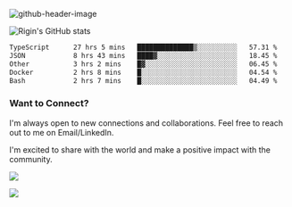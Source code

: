 
![github-header-image](https://github.com/riginoommen/riginoommen/assets/3840244/889cae65-df55-4cda-86cc-bf21bf1f2e96)

![Rigin's GitHub stats](https://github-readme-stats.vercel.app/api?username=riginoommen\&show_icons=true\&show=reviews,discussions_started,discussions_answered,prs_merged,prs_merged_percentage)


<!--START_SECTION:waka-->

```txt
TypeScript      27 hrs 5 mins   ██████████████▒░░░░░░░░░░   57.31 %
JSON            8 hrs 43 mins   ████▓░░░░░░░░░░░░░░░░░░░░   18.45 %
Other           3 hrs 2 mins    █▓░░░░░░░░░░░░░░░░░░░░░░░   06.45 %
Docker          2 hrs 8 mins    █░░░░░░░░░░░░░░░░░░░░░░░░   04.54 %
Bash            2 hrs 7 mins    █░░░░░░░░░░░░░░░░░░░░░░░░   04.49 %
```

<!--END_SECTION:waka-->

### Want to Connect?

I'm always open to new connections and collaborations. Feel free to reach out to me on Email/LinkedIn.

I'm excited to share with the world and make a positive impact with the community.

![](https://komarev.com/ghpvc/?username=riginoommen)

![](https://hit.yhype.me/github/profile?user_id=3840244)

